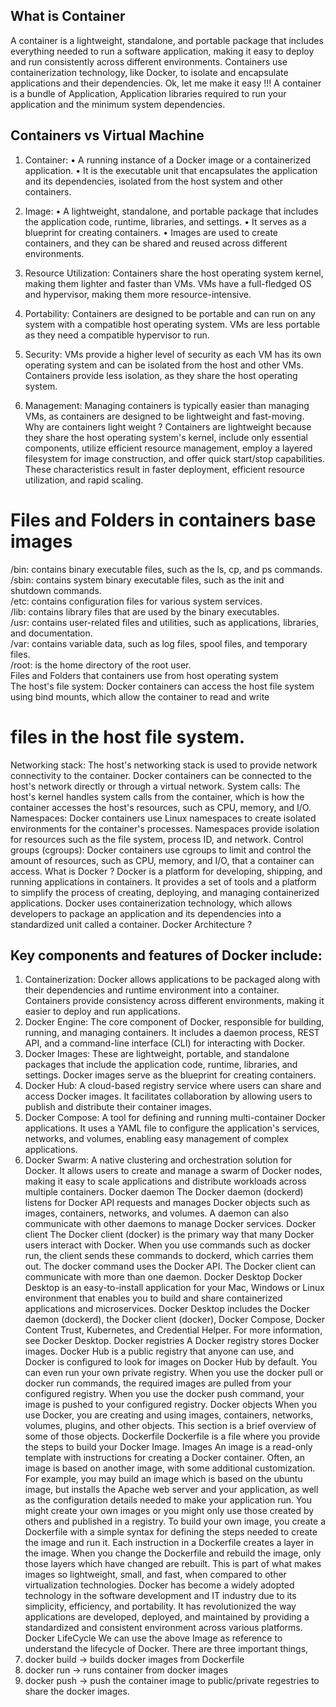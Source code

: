 ## What is Container 
A container is a lightweight, standalone, and portable package that includes everything needed to run a software application, making it easy to deploy and run consistently across different environments. Containers use containerization technology, like Docker, to isolate and encapsulate applications and their dependencies.
Ok, let me make it easy !!!
A container is a bundle of Application, Application libraries required to run your application and the minimum system dependencies.
 
## Containers vs Virtual Machine
1.	Container:
•	A running instance of a Docker image or a containerized application.
•	It is the executable unit that encapsulates the application and its dependencies, isolated from the host system and other containers.
2.	Image:
•	A lightweight, standalone, and portable package that includes the application code, runtime, libraries, and settings.
•	It serves as a blueprint for creating containers.
•	Images are used to create containers, and they can be shared and reused across different environments.

1. Resource Utilization: Containers share the host operating system kernel, making them lighter and faster than VMs. VMs have a full-fledged OS and hypervisor, making them more resource-intensive.
2. Portability: Containers are designed to be portable and can run on any system with a compatible host operating system. VMs are less portable as they need a compatible hypervisor to run.
3. Security: VMs provide a higher level of security as each VM has its own operating system and can be isolated from the host and other VMs. Containers provide less isolation, as they share the host operating system.
4. Management: Managing containers is typically easier than managing VMs, as containers are designed to be lightweight and fast-moving.
Why are containers light weight ?
Containers are lightweight because they share the host operating system's kernel, include only essential components, utilize efficient resource management, employ a layered filesystem for image construction, and offer quick start/stop capabilities. These characteristics result in faster deployment, efficient resource utilization, and rapid scaling.
# Files and Folders in containers base images
 /bin: contains binary executable files, such as the ls, cp, and ps commands.\
 /sbin: contains system binary executable files, such as the init and shutdown commands.\
/etc: contains configuration files for various system services.\
/lib: contains library files that are used by the binary executables.\
 /usr: contains user-related files and utilities, such as applications, libraries, and documentation.\
 /var: contains variable data, such as log files, spool files, and temporary files.\
 /root: is the home directory of the root user.\
Files and Folders that containers use from host operating system\
The host's file system: Docker containers can access the host file system using bind mounts, which allow the container to read and write
# files in the host file system.
Networking stack: The host's networking stack is used to provide network connectivity to the container. Docker containers can be connected to the host's network directly or through a virtual network.
System calls: The host's kernel handles system calls from the container, which is how the container accesses the host's resources, such as CPU, memory, and I/O.
Namespaces: Docker containers use Linux namespaces to create isolated environments for the container's processes. Namespaces provide isolation for resources such as the file system, process ID, and network.
Control groups (cgroups): Docker containers use cgroups to limit and control the amount of resources, such as CPU, memory, and I/O, that a container can access.
What is Docker ?
Docker is a platform for developing, shipping, and running applications in containers. It provides a set of tools and a platform to simplify the process of creating, deploying, and managing containerized applications. Docker uses containerization technology, which allows developers to package an application and its dependencies into a standardized unit called a container.
Docker Architecture ?
 

## Key components and features of Docker include:
1.	Containerization: Docker allows applications to be packaged along with their dependencies and runtime environment into a container. Containers provide consistency across different environments, making it easier to deploy and run applications.
2.	Docker Engine: The core component of Docker, responsible for building, running, and managing containers. It includes a daemon process, REST API, and a command-line interface (CLI) for interacting with Docker.
3.	Docker Images: These are lightweight, portable, and standalone packages that include the application code, runtime, libraries, and settings. Docker images serve as the blueprint for creating containers.
4.	Docker Hub: A cloud-based registry service where users can share and access Docker images. It facilitates collaboration by allowing users to publish and distribute their container images.
5.	Docker Compose: A tool for defining and running multi-container Docker applications. It uses a YAML file to configure the application's services, networks, and volumes, enabling easy management of complex applications.
6.	Docker Swarm: A native clustering and orchestration solution for Docker. It allows users to create and manage a swarm of Docker nodes, making it easy to scale applications and distribute workloads across multiple containers.
Docker daemon
The Docker daemon (dockerd) listens for Docker API requests and manages Docker objects such as images, containers, networks, and volumes. A daemon can also communicate with other daemons to manage Docker services.
Docker client
The Docker client (docker) is the primary way that many Docker users interact with Docker. When you use commands such as docker run, the client sends these commands to dockerd, which carries them out. The docker command uses the Docker API. The Docker client can communicate with more than one daemon.
Docker Desktop
Docker Desktop is an easy-to-install application for your Mac, Windows or Linux environment that enables you to build and share containerized applications and microservices. Docker Desktop includes the Docker daemon (dockerd), the Docker client (docker), Docker Compose, Docker Content Trust, Kubernetes, and Credential Helper. For more information, see Docker Desktop.
Docker registries
A Docker registry stores Docker images. Docker Hub is a public registry that anyone can use, and Docker is configured to look for images on Docker Hub by default. You can even run your own private registry.
When you use the docker pull or docker run commands, the required images are pulled from your configured registry. When you use the docker push command, your image is pushed to your configured registry. Docker objects
When you use Docker, you are creating and using images, containers, networks, volumes, plugins, and other objects. This section is a brief overview of some of those objects.
Dockerfile
Dockerfile is a file where you provide the steps to build your Docker Image.
Images
An image is a read-only template with instructions for creating a Docker container. Often, an image is based on another image, with some additional customization. For example, you may build an image which is based on the ubuntu image, but installs the Apache web server and your application, as well as the configuration details needed to make your application run.
You might create your own images or you might only use those created by others and published in a registry. To build your own image, you create a Dockerfile with a simple syntax for defining the steps needed to create the image and run it. Each instruction in a Dockerfile creates a layer in the image. When you change the Dockerfile and rebuild the image, only those layers which have changed are rebuilt. This is part of what makes images so lightweight, small, and fast, when compared to other virtualization technologies.
Docker has become a widely adopted technology in the software development and IT industry due to its simplicity, efficiency, and portability. It has revolutionized the way applications are developed, deployed, and maintained by providing a standardized and consistent environment across various platforms.
Docker LifeCycle
 We can use the above Image as reference to understand the lifecycle of Docker.
There are three important things,
1.	docker build -> builds docker images from Dockerfile
2.	docker run -> runs container from docker images
3.	docker push -> push the container image to public/private regestries to share the docker images.




